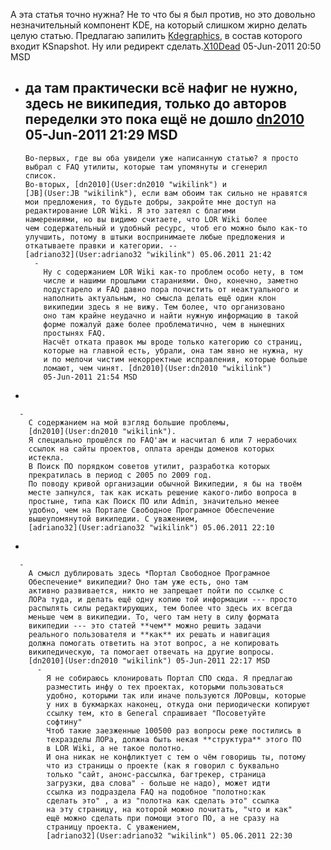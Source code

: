 А эта статья точно нужна? Не то что бы я был против, но это довольно
незначительный компонент KDE, на который слишком жирно делать целую
статью. Предлагаю запилить [Kdegraphics](Kdegraphics "wikilink"), в
состав которого входит KSnapshot. Ну или редирект
сделать.[X10Dead](User:X10Dead "wikilink") 05-Jun-2011 20:50 MSD

  -   
    да там практически всё нафиг не нужно, здесь не википедия, только до
    авторов переделки это пока ещё не дошло
    [dn2010](User:dn2010 "wikilink") 05-Jun-2011 21:29 MSD
      -   
        Во-первых, где вы оба увидели уже написанную статью? я просто
        выбрал с FAQ утилиты, которые там упомянуты и сгенерил
        список.  
        Во-вторых, [dn2010](User:dn2010 "wikilink") и
        [JB](User:JB "wikilink"), если вам обоим так сильно не нравятся
        мои предложения, то будьте добры, закройте мне доступ на
        редактирование LOR Wiki. Я это затеял с благими
        намерениями, но вы видимо считаете, что LOR Wiki более
        чем содержательный и удобный ресурс, чтоб его можно было как-то
        улучшить, потому в штыки воспринимаете любые предложения и
        откатываете правки и категории. --
        [adriano32](User:adriano32 "wikilink") 05.06.2011 21:42
          -   
            Ну с содержанием LOR Wiki как-то проблем особо нету, в том
            числе и нашими прошлыми стараниями. Оно, конечно, заметно
            подустарело и FAQ давно пора почистить от неактуального и
            наполнить актуальным, но смысла делать ещё один клон
            википедии здесь я не вижу. Тем более, что организовано
            оно там крайне неудачно и найти нужную информацию в такой
            форме пожалуй даже более проблематично, чем в нынешних
            простынях FAQ.
            Насчёт отката правок мы вроде только категорию со страниц,
            которые на главной есть, убрали, она там явно не нужна, ну
            и по мелочи чистим некорректные исправления, которые больше
            ломают, чем чинят. [dn2010](User:dn2010 "wikilink")
            05-Jun-2011 21:54 MSD

<!-- end list -->

  - 
    
      -   
        С содержанием на мой взгляд большие проблемы,
        [dn2010](User:dn2010 "wikilink").  
        Я специально прошёлся по FAQ'ам и насчитал 6 или 7 нерабочих
        ссылок на сайты проектов, оплата аренды доменов которых
        истекла.  
        В Поиск ПО порядком советов утилит, разработка которых
        прекратилась в период с 2005 по 2009 год.  
        По поводу кривой организации обычной Википедии, я бы на твоём
        месте запнулся, так как искать решение какого-либо вопроса в
        простыне, типа как Поиск ПО или Admin, значительно менее
        удобно, чем на Портале Свободное Програмное Обеспечение
        вышеупомянутой википедии. С уважением,
        [adriano32](User:adriano32 "wikilink") 05.06.2011 22:10

<!-- end list -->

  - 
    
      -   
        А смысл дублировать здесь *Портал Свободное Програмное
        Обеспечение* википедии? Оно там уже есть, оно там
        активно развивается, никто не запрещает пойти по ссылке с
        ЛОРа туда, и делать ещё одну копию той информации --- просто
        распылять силы редактирующих, тем более что здесь их всегда
        меньше чем в википедии. То, чего там нету в силу формата
        википедии --- это статей **чем** можно решить задачи
        реального пользователя и **как** их решать и навигация
        должна помогать ответить на этот вопрос, а не копировать
        википедическую, та помогает отвечать на другие вопросы.
        [dn2010](User:dn2010 "wikilink") 05-Jun-2011 22:17 MSD
          -   
            Я не собираюсь клонировать Портал СПО сюда. Я предлагаю
            разместить инфу о тех проектах, которыми пользоваться
            удобно, которыми так или иначе пользуются ЛОРовцы, которые
            у них в букмарках наконец, откуда они периодически копируют
            ссылку тем, кто в General спрашивает "Посоветуйте
            софтину"  
            Чтоб такие заезженные 100500 раз вопросы реже постились в
            техразделы ЛОРа, должна быть некая **структура** этого ПО
            в LOR Wiki, а не такое полотно.  
            И она никак не конфликтует с тем о чём говоришь ты, потому
            что из страницы о проекте (как я говорил с буквально
            только "сайт, анонс-рассылка, багтрекер, страница
            загрузки, два слова" - больше не надо), может идти
            ссылка из подраздела FAQ на подобное "полотно:как
            сделать это" , а из "полотна как сделать это" ссылка
            на эту страницу, на которой можно почитать, "что и как"
            ещё можно сделать при помощи этого ПО, а не сразу на
            страницу проекта. С уважением,
            [adriano32](User:adriano32 "wikilink") 05.06.2011 22:30
